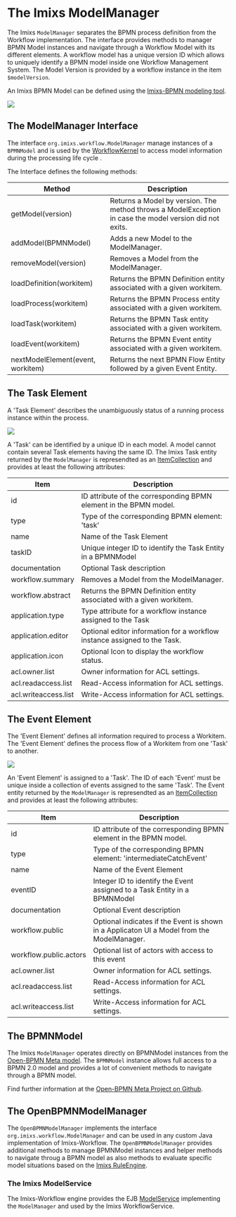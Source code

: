 # The Imixs ModelManager 

The Imixs `ModelManager` separates the BPMN process definition from the Workflow implementation. The interface  provides methods to manager BPMN Model instances and navigate through a  Workflow Model with its different elements. A workflow model has a unique version ID which allows to uniquely identify a BPMN model inside one Workflow Management System.  The Model Version is provided by a workflow instance in the item `$modelVersion`. 

An Imixs BPMN Model can be defined using the [Imixs-BPMN modeling tool](../modelling/index.html).

<img src="../images/modelling/bpmn_screen_00.png"/>



## The ModelManager Interface 
The interface `org.imixs.workflow.ModelManager` manage instances of a `BPMNModel` and is used by the [WorkflowKernel](workflowkernel.html) to access model information during the processing life cycle .

The Interface defines the following methods:

|Method              		 | Description 				 |
|----------------------------|---------------------------|
|getModel(version)           | Returns a Model by version. The method throws a ModelException in case  the model version did not exits.|
|addModel(BPMNModel)         | Adds a new Model to the ModelManager.|
|removeModel(version)        | Removes a Model from the ModelManager.|
|loadDefinition(workitem)    | Returns the BPMN Definition entity associated with a given workitem.|
|loadProcess(workitem)       | Returns the BPMN Process entity associated with a given workitem. |
|loadTask(workitem)          | Returns the BPMN Task entity associated with a given workitem.|
|loadEvent(workitem)         | Returns the BPMN Event entity associated with a given workitem.|
|nextModelElement(event, workitem) | Returns the next BPMN Flow Entity followed by a given Event Entity.|



## The Task Element

A 'Task Element' describes the unambiguously status of a running process instance within the process. 

<img src="../images/modelling/bpmn_screen_04.png"/>

A 'Task' can be identified by a unique ID in each model. A model cannot contain several Task elements having the same ID. The Imixs Task entity returned by the `ModelManager` is represendted as an [ItemCollection](itemcollection.md) and provides at least the following attributes: 
  
|Item                | Description 			 	                                                      |
|--------------------|-----------------------------------------------------------------------------|
|id                  | ID attribute of the corresponding BPMN element in the BPMN model. |
|type                | Type of the corresponding BPMN element: 'task'
|name                | Name of the Task Element 
|taskID              | Unique integer ID to identify the Task Entity in a BPMNModel
|documentation       | Optional Task description |
|workflow.summary    | Removes a Model from the ModelManager.|
|workflow.abstract   | Returns the BPMN Definition entity associated with a given workitem.|
|application.type    | Type attribute for a workflow instance assigned to the Task |
|application.editor  | Optional editor information for a workflow instance assigned to the Task.|
|application.icon    | Optional Icon to display the workflow status.|
|acl.owner.list      | Owner information for ACL settings.|
|acl.readaccess.list | Read-Access information for ACL settings.|
|acl.writeaccess.list| Write-Access information for ACL settings.|



## The Event Element

The 'Event Element' defines all information required to process a Workitem.  The 'Event Element' defines the process flow of a Workitem from one 'Task' to another. 

<img src="../images/modelling/bpmn_screen_05.png"/>

An 'Event Element' is assigned to a 'Task'. The ID of each 'Event' must be unique inside a collection of events assigned to the same 'Task'. 
The Event entity returned by the `ModelManager` is represendted as an [ItemCollection](itemcollection.md) and provides at least the following attributes:


 |Item                | Description 			 	                                                      |
|--------------------|-----------------------------------------------------------------------------|
|id                  | ID attribute of the corresponding BPMN element in the BPMN model. |
|type                | Type of the corresponding BPMN element: 'intermediateCatchEvent'
|name                | Name of the Event Element 
|eventID             | Integer ID to identify the Event assigned to a Task Entity in a BPMNModel
|documentation       | Optional Event description |
|workflow.public     | Optional indicates if the Event is shown in a Applicaton UI  a Model from the ModelManager.|
|workflow.public.actors   | Optional list of actors with access to this event |
|acl.owner.list      | Owner information for ACL settings.|
|acl.readaccess.list | Read-Access information for ACL settings.|
|acl.writeaccess.list| Write-Access information for ACL settings.|
 


## The BPMNModel

The  Imixs `ModelManager` operates directly on BPMNModel instances from the [Open-BPMN Meta model](https://github.com/imixs/open-bpmn/tree/master/open-bpmn.metamodel).
The `BPMNModel` instance allows full access to a BPMN 2.0 model and provides a lot of convenient methods to navigate through a BPMN model. 

Find further information at the [Open-BPMN Meta Project on Github](https://github.com/imixs/open-bpmn/tree/master/open-bpmn.metamodel).

## The OpenBPMNModelManager

The `OpenBPMNModelManager` implements the interface `org.imixs.workflow.ModelManager` and can be used in any custom Java implementation of Imixs-Workflow. The `OpenBPMNModelManager` provides additional methods to manage BPMNModel instances and helper methods to navigate throug a BPMN model as also methods to  evaluate specific model situations based on the [Imixs RuleEngine](ruleengine.md).  



### The Imixs ModelService

The Imixs-Workflow engine provides the EJB [ModelService](../engine/modelservice.html) implementing the `ModelManager` and used by the Imixs WorkflowService.
 

     
 